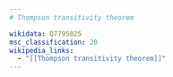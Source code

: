 ```yaml
---
# Thompson transitivity theorem

wikidata: Q7795825
msc_classification: 20
wikipedia_links:
  - "[[Thompson transitivity theorem]]"
---
```

